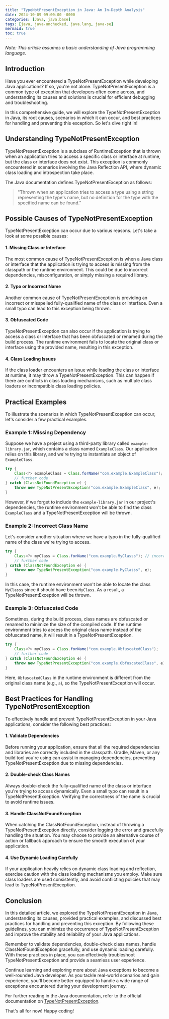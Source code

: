 ```yaml
---
title: "TypeNotPresentException in Java: An In-Depth Analysis"
date: 2024-10-09 09:00:00 -0000
categories: [Java, java.base]
tags: [java, java-unchecked, java.lang, java-se]
mermaid: true
toc: true
---
```



*Note: This article assumes a basic understanding of Java programming language.*

## Introduction

Have you ever encountered a TypeNotPresentException while developing Java applications? If so, you're not alone. TypeNotPresentException is a common type of exception that developers often come across, and understanding its causes and solutions is crucial for efficient debugging and troubleshooting.

In this comprehensive guide, we will explore the TypeNotPresentException in Java, its root causes, scenarios in which it can occur, and best practices for handling and preventing this exception. So let's dive right in!

## Understanding TypeNotPresentException

TypeNotPresentException is a subclass of RuntimeException that is thrown when an application tries to access a specific class or interface at runtime, but the class or interface does not exist. This exception is commonly encountered in scenarios involving the Java Reflection API, where dynamic class loading and introspection take place.

The Java documentation defines TypeNotPresentException as follows:

> "Thrown when an application tries to access a type using a string representing the type's name, but no definition for the type with the specified name can be found."

## Possible Causes of TypeNotPresentException

TypeNotPresentException can occur due to various reasons. Let's take a look at some possible causes:

#### 1. Missing Class or Interface

The most common cause of TypeNotPresentException is when a Java class or interface that the application is trying to access is missing from the classpath or the runtime environment. This could be due to incorrect dependencies, misconfiguration, or simply missing a required library.

#### 2. Typo or Incorrect Name

Another common cause of TypeNotPresentException is providing an incorrect or misspelled fully-qualified name of the class or interface. Even a small typo can lead to this exception being thrown.

#### 3. Obfuscated Code

TypeNotPresentException can also occur if the application is trying to access a class or interface that has been obfuscated or renamed during the build process. The runtime environment fails to locate the original class or interface using the provided name, resulting in this exception.

#### 4. Class Loading Issues

If the class loader encounters an issue while loading the class or interface at runtime, it may throw a TypeNotPresentException. This can happen if there are conflicts in class loading mechanisms, such as multiple class loaders or incompatible class loading policies.

## Practical Examples

To illustrate the scenarios in which TypeNotPresentException can occur, let's consider a few practical examples.

### Example 1: Missing Dependency

Suppose we have a project using a third-party library called `example-library.jar`, which contains a class named `ExampleClass`. Our application relies on this library, and we're trying to instantiate an object of `ExampleClass`.

```java
try {
    Class<?> exampleClass = Class.forName("com.example.ExampleClass");
    // further code
} catch (ClassNotFoundException e) {
    throw new TypeNotPresentException("com.example.ExampleClass", e);
}
```

However, if we forget to include the `example-library.jar` in our project's dependencies, the runtime environment won't be able to find the class `ExampleClass` and a TypeNotPresentException will be thrown.

### Example 2: Incorrect Class Name

Let's consider another situation where we have a typo in the fully-qualified name of the class we're trying to access.

```java
try {
    Class<?> myClass = Class.forName("com.example.MyClasss"); // incorrect name
    // further code
} catch (ClassNotFoundException e) {
    throw new TypeNotPresentException("com.example.MyClasss", e);
}
```

In this case, the runtime environment won't be able to locate the class `MyClasss` since it should have been `MyClass`. As a result, a TypeNotPresentException will be thrown.

### Example 3: Obfuscated Code

Sometimes, during the build process, class names are obfuscated or renamed to minimize the size of the compiled code. If the runtime environment tries to access the original class name instead of the obfuscated name, it will result in a TypeNotPresentException.

```java
try {
    Class<?> myClass = Class.forName("com.example.ObfuscatedClass");
    // further code
} catch (ClassNotFoundException e) {
    throw new TypeNotPresentException("com.example.ObfuscatedClass", e);
}
```

Here, `ObfuscatedClass` in the runtime environment is different from the original class name (e.g., `a`), so the TypeNotPresentException will occur.

## Best Practices for Handling TypeNotPresentException

To effectively handle and prevent TypeNotPresentException in your Java applications, consider the following best practices:

#### 1. Validate Dependencies

Before running your application, ensure that all the required dependencies and libraries are correctly included in the classpath. Gradle, Maven, or any build tool you're using can assist in managing dependencies, preventing TypeNotPresentException due to missing dependencies.

#### 2. Double-check Class Names

Always double-check the fully-qualified name of the class or interface you're trying to access dynamically. Even a small typo can result in a TypeNotPresentException. Verifying the correctness of the name is crucial to avoid runtime issues.

#### 3. Handle ClassNotFoundException

When catching the ClassNotFoundException, instead of throwing a TypeNotPresentException directly, consider logging the error and gracefully handling the situation. You may choose to provide an alternative course of action or fallback approach to ensure the smooth execution of your application.

#### 4. Use Dynamic Loading Carefully

If your application heavily relies on dynamic class loading and reflection, exercise caution with the class loading mechanisms you employ. Make sure class loaders are used consistently, and avoid conflicting policies that may lead to TypeNotPresentException.

## Conclusion

In this detailed article, we explored the TypeNotPresentException in Java, understanding its causes, provided practical examples, and discussed best practices for handling and preventing this exception. By following these guidelines, you can minimize the occurrence of TypeNotPresentException and improve the stability and reliability of your Java applications.

Remember to validate dependencies, double-check class names, handle ClassNotFoundException gracefully, and use dynamic loading carefully. With these practices in place, you can effectively troubleshoot TypeNotPresentException and provide a seamless user experience.

Continue learning and exploring more about Java exceptions to become a well-rounded Java developer. As you tackle real-world scenarios and gain experience, you'll become better equipped to handle a wide range of exceptions encountered during your development journey.

For further reading in the Java documentation, refer to the official documentation on [TypeNotPresentException](https://docs.oracle.com/javase/8/docs/api/java/lang/TypeNotPresentException.html).

That's all for now! Happy coding!

